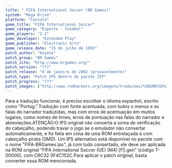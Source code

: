 ```yaml
---
title: " FIFA International Soccer (BR Games)"
system: "Mega Drive"
platform: "Console"
game_title: "FIFA International Soccer"
game_category: "Esporte - Futebol"
game_players: "1-2"
game_developer: "Extended Play"
game_publisher: "Electronic Arts"
game_release_date: "15 de julho de 1993"
patch_author: "Koyote"
patch_group: "BR Games"
patch_site: "http://www.brgames.org/"
patch_version: "???"
patch_release: "9 de janeiro de 2002 (provavelmente)"
patch_type: "Patch IPS dentro de pacote ZIP"
patch_progress: "???"
patch_images: ["http://www.romhackers.org/imagens/traducoes/%5BSMD%5D%20FIFA%20International%20Soccer%20-%20BR%20Games%20-%201.png","http://www.romhackers.org/imagens/traducoes/%5BSMD%5D%20FIFA%20International%20Soccer%20-%20BR%20Games%20-%202.png","http://www.romhackers.org/imagens/traducoes/%5BSMD%5D%20FIFA%20International%20Soccer%20-%20BR%20Games%20-%203.png"]
---
```

Para a tradução funcionar, é preciso escolher o idioma espanhol, escrito como "Portug.".Tradução com fonte acentuada, com todos o menus e as falas do narrador traduzidas, mas com erros de acentuação em muitos lugares, como nomes de times, erros de pontuação nas falas do narrador e abreviações.ATENÇÃO:O IPS original não conserta a soma de verificação do cabeçalho, podendo travar o jogo se o emulador não consertar automaticamente, e foi feita em cima de uma ROM entrelaçada e com cabeçalho pirata (SMD). Um IPS alternativo está disponível no pacote com o nome "FIFA-BRGames.ips", já com tudo consertado, ele deve ser aplicada na ROM original "FIFA International Soccer (UE) (M4) [f1].gen" (código T-00000), com CRC32 0F4C152C.Para aplicar o patch original, basta converter essa ROM mencionada.